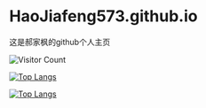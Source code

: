 # HaoJiafeng573.github.io

这是郝家枫的github个人主页

![Visitor Count](https://profile-counter.glitch.me/HaoJiafeng573/count.svg)

[![Top Langs](https://github-readme-stats.vercel.app/api/top-langs/?username=HaoJiafeng573)](https://github.com/HaoJiafeng573/github-readme-stats)

[![Top Langs](https://github-readme-stats.vercel.app/api/top-langs/?username=HaoJiafeng573&layout=compact)](https://github.com/HaoJiafeng573/github-readme-stats)
